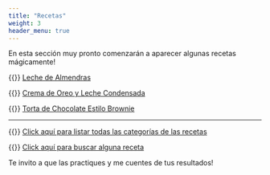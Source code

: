 ```yaml
---
title: "Recetas"
weight: 3
header_menu: true
---
```


En esta sección muy pronto comenzarán a aparecer algunas recetas mágicamente!

{{<icon class="fa fa-hand-o-right">}}&nbsp;[Leche de Almendras](recipes/leche_almendra)

{{<icon class="fa fa-hand-o-right">}}&nbsp;[Crema de Oreo y Leche Condensada](recipes/crema_oreo_y_leche_condensada)

{{<icon class="fa fa-hand-o-right">}}&nbsp;[Torta de Chocolate Estilo Brownie](recipes/torta_choco_brownie)

__________________________________________
{{<icon class="fa fa-hand-o-right">}}&nbsp;[Click aquí para listar todas las categorías de las recetas](categories)

{{<icon class="fa fa-hand-o-right">}}&nbsp;[Click aquí para buscar alguna receta](search/)


Te invito a que las practiques y me cuentes de tus resultados!







